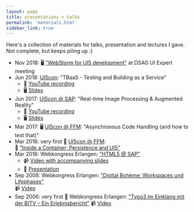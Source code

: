 ```yaml
---
layout: page
title: presentations + talks
permalink: 'materials.html'
sidebar_link: true
---
```

Here's a collection of materials for talks, presentation and lectures I gave. Not complete, but keeps piling up :)

- Nov 2018: 🖥 ["WebStorm for UI5 development"](/materials/dsag_ui_exp_2018/) at DSAG UI Expert meeting
- Jun 2018: [UI5con](https://openui5.org/ui5con/material2018.html#track2): "TBaaS - Testing and Building as a Service"
    - 🎥 [YouTube recording](https://www.youtube.com/watch?v=WymkuhrWPtc)
    - 🖥 [Slides](/materials/ui5con_2018)
- Jun 2017: [UI5con @ SAP](https://openui5.org/ui5con/material2017.html): "Real-time Image Processing & Augmented Reality"
    - 🎥 [YouTube recording](https://youtu.be/7jGqjoDJUqs?list=PLHUs_FUbq4dUb-YahNSkUJgIKOQR4EfIO)
    - 🖥 [Slides](/materials/ui5con_2017_SAP)
- Mar 2017: 🖥 [UI5con @ FFM](/materials/ui5con_2017_FFM): "Asynchronous Code Handling (and how to test that)"
- Mar 2016: very first 🥳 [UI5con @ FFM](https://wiki.scn.sap.com/wiki/display/events/UI5con+2016+-+Frankfurt#UI5con2016-Frankfurt-SessionsCFPList):  
  📄 ["Inside a Container: Persistence and UI5"](/materials/2016-03-11.UI5con.pdf)
- Mar 2016: Webkongress Erlangen: ["HTML5 @ SAP"](https://www.webkongress.fau.de/talks/html5sap-webtechnologie-als-strategische-ui-komponente-im-sap-universum/)
    - 📹 [Video with accompanying slides](https://www.video.uni-erlangen.de/clip/id/6110)
    - 📄 [Presentation](/materials/2016-03-09.WKE.pdf)
- Sep 2008: Webkongress Erlangen: ["Digital Bohème: Workspaces und Lifephases"](https://www.webkongress.fau.de/uber-den-kongress/webkongress-erlangen-web-2-0-die-zukunft-der-webtechnologien/referenten-2008/)  
  📹 [Video](https://www.video.uni-erlangen.de/clip/id/993)
- Sep 2006: very first 🥳  Webkongress Erlangen: ["Typo3 im Einklang mit der BITV – Ein Erlebnisbericht"](https://www.webkongress.fau.de/uber-den-kongress/2006-2/vortraege-2006/)
  📹 [Video](https://www.video.uni-erlangen.de/clip/id/122)